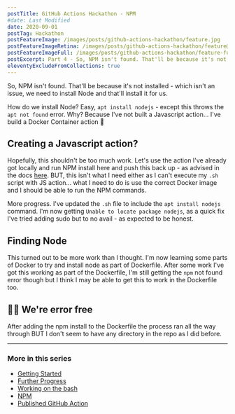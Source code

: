 ```yaml
---
postTitle: GitHub Actions Hackathon - NPM
#date: Last Modified
date: 2020-09-01
postTag: Hackathon
postFeatureImage: /images/posts/github-actions-hackathon/feature.jpg
postFeatureImageRetina: /images/posts/github-actions-hackathon/feature@2x.jpg
postFeatureImageFull: /images/posts/github-actions-hackathon/feature-full.jpg
postExcerpt: Part 4 - So, NPM isn't found. That'll be because it's not installed - which isn't an issue, we need to install Node and that'll install it for us.
eleventyExcludeFromCollections: true
---
```


So, NPM isn't found. That'll be because it's not installed - which isn't an issue, we need to install Node and that'll install it for us.

How do we install Node? Easy, `apt install nodejs` - except this throws the `apt not found` error. Why? Because I've not built a Javascript action... I've build a Docker Container action 🤦

## Creating a Javascript action?

Hopefully, this shouldn't be too much work. Let's use the action I've already got locally and run NPM install here and push this back up - as advised in the docs [here](https://docs.github.com/en/actions/creating-actions/creating-a-javascript-action). BUT, this isn't what I need either as I can't execute my `.sh` script with JS action... what I need to do is use the correct Docker image and I should be able to run the NPM commands.

More progress. I've updated the `.sh` file to include the `apt install nodejs` command. I'm now getting `Unable to locate package nodejs`, as a quick fix I've tried adding sudo but to no avail - as expected to be honest.

## Finding Node

This turned out to be more work than I thought. I'm now learning some parts of Docker to try and install node as part of Dockerfile. After some work I've got this working as part of the Dockerfile, I'm still getting the `npm` not found error though but I think I may be able to get this to work in the Dockerfile too.

## 🎉🎉  We're error free

After adding the npm install to the Dockerfile the process ran all the way through BUT I don't seem to have any directory in the repo as I did before.

---

### More in this series

<div class="toc">
    <ul>
        <li><a href="/blog/github-actions-hackathon/getting-started/">Getting Started</a>
        <li><a href="/blog/github-actions-hackathon/further-progress/">Further Progress</a>
        <li><a href="/blog/github-actions-hackathon/working-on-the-bash/">Working on the bash</a>
        <li class="toc__this"><a href="#">NPM</a>
        <li><a href="/blog/github-actions-hackathon/create-eleventy-site-action/">Published GitHub Action</a>
    </ul>
</div>